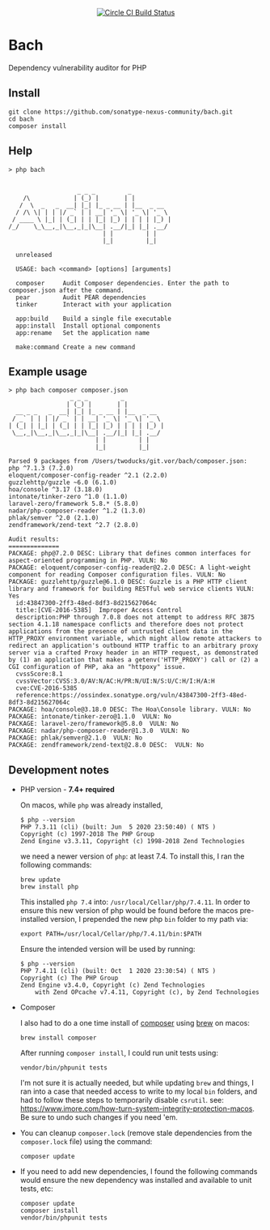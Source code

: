 <p align="center">
    <a href="https://circleci.com/gh/sonatype-nexus-community/bach"><img src="https://circleci.com/gh/sonatype-nexus-community/bach.svg?style=shield" alt="Circle CI Build Status"></img></a>
</p>

# Bach
Dependency vulnerability auditor for PHP

## Install

```
git clone https://github.com/sonatype-nexus-community/bach.git
cd bach
composer install
```

## Help

```
> php bach

  
                   _ _ _         _           
    /\            | (_) |       | |          
   /  \  _   _  __| |_| |_ _ __ | |__  _ __  
  / /\ \| | | |/ _` | | __| '_ \| '_ \| '_ \ 
 / ____ \ |_| | (_| | | |_| |_) | | | | |_) |
/_/    \_\__,_|\__,_|_|\__| .__/|_| |_| .__/ 
                          | |         | |    
                          |_|         |_|    

  unreleased

  USAGE: bach <command> [options] [arguments]

  composer     Audit Composer dependencies. Enter the path to composer.json after the command.
  pear         Audit PEAR dependencies
  tinker       Interact with your application

  app:build    Build a single file executable
  app:install  Install optional components
  app:rename   Set the application name

  make:command Create a new command
```

## Example usage

```
> php bach composer composer.json
                 _ _ _         _           
                | (_) |       | |          
  __ _ _   _  __| |_| |_ _ __ | |__  _ __  
 / _` | | | |/ _` | | __| '_ \| '_ \| '_ \ 
| (_| | |_| | (_| | | |_| |_) | | | | |_) |
 \__,_|\__,_|\__,_|_|\__| .__/|_| |_| .__/ 
                        | |         | |    
                        |_|         |_|    

Parsed 9 packages from /Users/twoducks/git.vor/bach/composer.json:
php ^7.1.3 (7.2.0)
eloquent/composer-config-reader ^2.1 (2.2.0)
guzzlehttp/guzzle ~6.0 (6.1.0)
hoa/console ^3.17 (3.18.0)
intonate/tinker-zero ^1.0 (1.1.0)
laravel-zero/framework 5.8.* (5.8.0)
nadar/php-composer-reader ^1.2 (1.3.0)
phlak/semver ^2.0 (2.1.0)
zendframework/zend-text ^2.7 (2.8.0)

Audit results:
==============
PACKAGE: php@7.2.0 DESC: Library that defines common interfaces for aspect-oriented programming in PHP. VULN: No
PACKAGE: eloquent/composer-config-reader@2.2.0 DESC: A light-weight component for reading Composer configuration files. VULN: No
PACKAGE: guzzlehttp/guzzle@6.1.0 DESC: Guzzle is a PHP HTTP client library and framework for building RESTful web service clients VULN: Yes
  id:43847300-2ff3-48ed-8df3-8d215627064c
  title:[CVE-2016-5385]  Improper Access Control
  description:PHP through 7.0.8 does not attempt to address RFC 3875 section 4.1.18 namespace conflicts and therefore does not protect applications from the presence of untrusted client data in the HTTP_PROXY environment variable, which might allow remote attackers to redirect an application's outbound HTTP traffic to an arbitrary proxy server via a crafted Proxy header in an HTTP request, as demonstrated by (1) an application that makes a getenv('HTTP_PROXY') call or (2) a CGI configuration of PHP, aka an "httpoxy" issue.
  cvssScore:8.1
  cvssVector:CVSS:3.0/AV:N/AC:H/PR:N/UI:N/S:U/C:H/I:H/A:H
  cve:CVE-2016-5385
  reference:https://ossindex.sonatype.org/vuln/43847300-2ff3-48ed-8df3-8d215627064c
PACKAGE: hoa/console@3.18.0 DESC: The Hoa\Console library. VULN: No
PACKAGE: intonate/tinker-zero@1.1.0  VULN: No
PACKAGE: laravel-zero/framework@5.8.0  VULN: No
PACKAGE: nadar/php-composer-reader@1.3.0  VULN: No
PACKAGE: phlak/semver@2.1.0  VULN: No
PACKAGE: zendframework/zend-text@2.8.0 DESC:  VULN: No
```

## Development notes

* PHP version - **7.4+ required**

  On macos, while `php` was already installed, 
    ```
    $ php --version
    PHP 7.3.11 (cli) (built: Jun  5 2020 23:50:40) ( NTS )
    Copyright (c) 1997-2018 The PHP Group
    Zend Engine v3.3.11, Copyright (c) 1998-2018 Zend Technologies
    ```
    we need a newer version of `php`: at least 7.4. To install this, I ran the following commands:
    ```
    brew update
    brew install php
    ```
    This installed `php 7.4` into: `/usr/local/Cellar/php/7.4.11`. In order to ensure this new version of
    php would be found before the macos pre-installed version, I prepended the new php `bin` folder to my path via:
    ```
    export PATH=/usr/local/Cellar/php/7.4.11/bin:$PATH
    ``` 
    Ensure the intended version will be used by running:
    ```
    $ php --version
    PHP 7.4.11 (cli) (built: Oct  1 2020 23:30:54) ( NTS )
    Copyright (c) The PHP Group
    Zend Engine v3.4.0, Copyright (c) Zend Technologies
        with Zend OPcache v7.4.11, Copyright (c), by Zend Technologies
    ```
  
* Composer

    I also had to do a one time install of [composer](https://getcomposer.org) using [brew](https://brew.sh) on macos:
    ```
    brew install composer
    ``` 
    
    After running `composer install`, I could run unit tests using:
    ```
    vendor/bin/phpunit tests
    ```
    I'm not sure it is actually needed, but while updating `brew` and things, I ran into a case that
    needed access to write to my local `bin` folders, and had to follow these steps to temporarily 
    disable `csrutil`. see: https://www.imore.com/how-turn-system-integrity-protection-macos.
    Be sure to undo such changes if you need 'em.
  
* You can cleanup `composer.lock` (remove stale dependencies from the `composer.lock` file)
using the command:
  ```
  composer update
  ```

* If you need to add new dependencies, I found the following commands would
ensure the new dependency was installed and available to unit tests, etc:
  ```
  composer update
  composer install
  vendor/bin/phpunit tests
  ``` 
